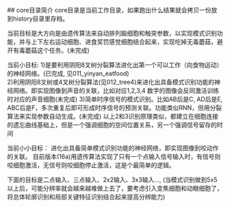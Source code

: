 ﻿﻿## core目录简介 
core目录是当前工作目录，如果跑出什么结果就会拷贝一份放到history目录里存档。

当前目标是大方向是由遗传算法来自动排列脑细胞和触突参数，以实现模式识别功能，并与上下左右运动细胞、进食奖罚感觉细胞结合起来，实现吃掉无毒蘑菇，避开有毒蘑菇这个任务。(未完成)    

当前小目标:
1)是要利用阴阳8叉树分裂算法进化出第一个可以工作（向食物运动）的神经网络。(已完成, 见011_yinyan_eatfood)  
2)利用阴阳8叉树或4叉树分裂算法(见012_tree4)来进化出具备模式识别功能的神经网络。即实现图像到声音的关联，比如对应1,2,3,4 数字的图像会反同激活训练时对应的声音细胞(未完成)
3)简单时序信号的模式识别。比如AB后是C, AD后是E, ABC后是F，多次重复后即可形成时序信号的预测关联。功能类似RNN，但用分裂算法来实现参数自动生成。(未完成)
  以上2和3识别原理类似，都建立在细胞连接的遗忘曲线基础上，但是一个强调细胞的空间位置关系，另一个强调信号留存的时间 
  
当前小小目标：
进化出具备简单模式识别功能的神经网络，即实现图像到咬动作的关联。
目前版本(16a)用遗传算法实现了只有一个点输入信号输入时，有信号则咬细胞激活，无信号则咬细胞停止激活，这是个最简单的逻辑。


下面的目标是二点输入、三点输入、2x2输入、3x3输入..., (当模式识别做到5x5以上后，可能分辨率就会越来越难做上去了，要考虑引入变焦细胞和动眼细胞了，将总体轮廓识别和局部关键特征识别结合起来提高分辨能力)


